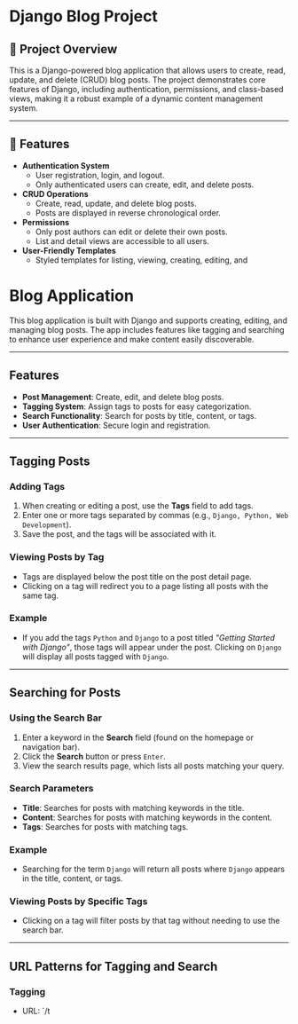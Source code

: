 # Django Blog Project

## 📖 Project Overview
This is a Django-powered blog application that allows users to create, read, update, and delete (CRUD) blog posts. The project demonstrates core features of Django, including authentication, permissions, and class-based views, making it a robust example of a dynamic content management system.

---

## 🎯 Features
- **Authentication System**
  - User registration, login, and logout.
  - Only authenticated users can create, edit, and delete posts.
- **CRUD Operations**
  - Create, read, update, and delete blog posts.
  - Posts are displayed in reverse chronological order.
- **Permissions**
  - Only post authors can edit or delete their own posts.
  - List and detail views are accessible to all users.
- **User-Friendly Templates**
  - Styled templates for listing, viewing, creating, editing, and

# Blog Application

This blog application is built with Django and supports creating, editing, and managing blog posts. The app includes features like tagging and searching to enhance user experience and make content easily discoverable.

---

## Features

- **Post Management**: Create, edit, and delete blog posts.
- **Tagging System**: Assign tags to posts for easy categorization.
- **Search Functionality**: Search for posts by title, content, or tags.
- **User Authentication**: Secure login and registration.

---

## Tagging Posts

### Adding Tags
1. When creating or editing a post, use the **Tags** field to add tags.
2. Enter one or more tags separated by commas (e.g., `Django, Python, Web Development`).
3. Save the post, and the tags will be associated with it.

### Viewing Posts by Tag
- Tags are displayed below the post title on the post detail page.
- Clicking on a tag will redirect you to a page listing all posts with the same tag.

### Example
- If you add the tags `Python` and `Django` to a post titled *"Getting Started with Django"*, those tags will appear under the post. Clicking on `Django` will display all posts tagged with `Django`.

---

## Searching for Posts

### Using the Search Bar
1. Enter a keyword in the **Search** field (found on the homepage or navigation bar).
2. Click the **Search** button or press `Enter`.
3. View the search results page, which lists all posts matching your query.

### Search Parameters
- **Title**: Searches for posts with matching keywords in the title.
- **Content**: Searches for posts with matching keywords in the content.
- **Tags**: Searches for posts with matching tags.

### Example
- Searching for the term `Django` will return all posts where `Django` appears in the title, content, or tags.

### Viewing Posts by Specific Tags
- Clicking on a tag will filter posts by that tag without needing to use the search bar.

---

## URL Patterns for Tagging and Search

### Tagging
- URL: `/t
